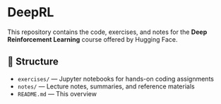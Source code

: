 # DeepRL

This repository contains the code, exercises, and notes for the **Deep Reinforcement Learning** course offered by Hugging Face.

## 📂 Structure

- `exercises/` — Jupyter notebooks for hands-on coding assignments  
- `notes/` — Lecture notes, summaries, and reference materials  
- `README.md` — This overview
